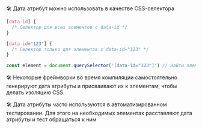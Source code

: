 🛠 Дата атрибут можно использовать в качестве CSS-селектора

```css
[data-id] {
  /* Селектор для всех элементов с data-id */
}

[data-id="123"] {
  /* Селектор только для элементов с data-id="123" */
}
```

```js
const element = document.querySelector('[data-id="123"]') // Найти элемент с data-id="123"
```

🛠 Некоторые фреймворки во время компиляции самостоятельно генерируют дата атрибуты и присваивают их к элементам, чтобы делать изоляцию CSS.

🛠 Дата атрибуты часто используются в автоматизированном тестировании. Для этого на необходимых элементах расставляют дата атрибуты и тест обращаться к ним
